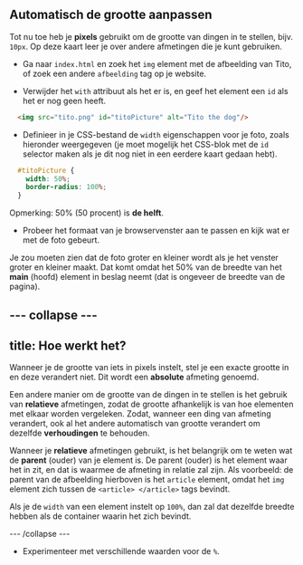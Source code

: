 ## Automatisch de grootte aanpassen

Tot nu toe heb je **pixels** gebruikt om de grootte van dingen in te stellen, bijv. `10px`. Op deze kaart leer je over andere afmetingen die je kunt gebruiken.

+ Ga naar `index.html` en zoek het `img` element met de afbeelding van Tito, of zoek een andere `afbeelding` tag op je website.

+ Verwijder het `with` attribuut als het er is, en geef het element een `id` als het er nog geen heeft.

```html
  <img src="tito.png" id="titoPicture" alt="Tito the dog"/>
```

+ Definieer in je CSS-bestand de `width` eigenschappen voor je foto, zoals hieronder weergegeven (je moet mogelijk het CSS-blok met de `id` selector maken als je dit nog niet in een eerdere kaart gedaan hebt).

```css
  #titoPicture {
    width: 50%;
    border-radius: 100%;
  }
```

Opmerking: 50% (50 procent) is **de helft**.

+ Probeer het formaat van je browservenster aan te passen en kijk wat er met de foto gebeurt.

Je zou moeten zien dat de foto groter en kleiner wordt als je het venster groter en kleiner maakt. Dat komt omdat het 50% van de breedte van het **main** (hoofd) element in beslag neemt (dat is ongeveer de breedte van de pagina).

--- collapse ---
---
title: Hoe werkt het?
---

Wanneer je de grootte van iets in pixels instelt, stel je een exacte grootte in en deze verandert niet. Dit wordt een **absolute** afmeting genoemd.

Een andere manier om de grootte van de dingen in te stellen is het gebruik van **relatieve** afmetingen, zodat de grootte afhankelijk is van hoe elementen met elkaar worden vergeleken. Zodat, wanneer een ding van afmeting verandert, ook al het andere automatisch van grootte verandert om dezelfde **verhoudingen** te behouden.

Wanneer je **relatieve** afmetingen gebruikt, is het belangrijk om te weten wat de **parent** (ouder) van je element is. De parent (ouder) is het element waar het in zit, en dat is waarmee de afmeting in relatie zal zijn. Als voorbeeld: de parent van de afbeelding hierboven is het `article` element, omdat het `img` element zich tussen de `<article> </article>` tags bevindt.

Als je de `width` van een element instelt op `100%`, dan zal dat dezelfde breedte hebben als de container waarin het zich bevindt.

--- /collapse ---

+ Experimenteer met verschillende waarden voor de `%`.